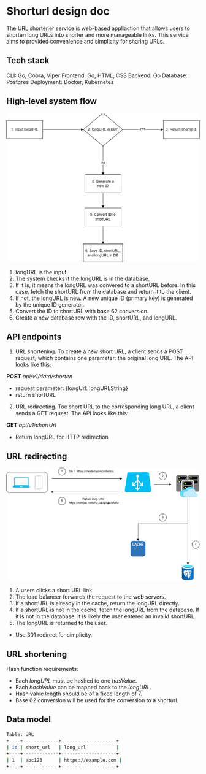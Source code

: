 # Shorturl design doc 

The URL shortener service is web-based appliaction that allows users to shorten long URLs into shorter and more manageable links. This service aims to provided convenience and simplicity for sharing URLs. 

## Tech stack

CLI: Go, Cobra, Viper
Frontend: Go, HTML, CSS
Backend: Go
Database: Postgres
Deployment: Docker, Kubernetes

## High-level system flow

![url shortening diagram](./imgs/url-shortening-diagram.png)

1. longURL is the input.
2. The system checks if the longURL is in the database.
3. If it is, it means the longURL was convered to a shortURL before. In this case, fetch the shortURL from the database and return it to the client.
4. If not, the longURL is new. A new unique ID (primary key) is generated by the unique ID generator.
5. Convert the ID to shortURL with base 62 conversion.
6. Create a new database row with the ID, shortURL, and longURL.

## API endpoints

1. URL shortening. To create a new short URL, a client sends a POST request, which contains one parameter: the original long URL. The API looks like this:

**POST** _api/v1/data/shorten_

- request parameter: {longUrl: longURLString}
- return shortURL

2. URL redirecting. Toe short URL to the corresponding long URL, a client sends a GET request. The API looks like this:

**GET** _api/v1/shortUrl_

- Return longURL for HTTP redirection

## URL redirecting

![url redirect diagram](./imgs/url-redirect-diagram.drawio.png)

1. A users clicks a short URL link.
2. The load balancer forwards the request to the web servers.
3. If a shortURL is already in the cache, return the longURL directly.
4. If a shortURL is not in the cache, fetch the longURL from the database. If it is not in the database, it is likely the user entered an invalid shortURL.
5. The longURL is returned to the user.

- Use 301 redirect for simplicity.

## URL shortening

Hash function requirements:

- Each _longURL_ must be hashed to one _hasValue_.
- Each _hashValue_ can be mapped back to the _longURL_.
- Hash value length should be of a fixed length of 7.
- Base 62 conversion will be used for the conversion to a shorturl.

## Data model

```bash
Table: URL
+----+-------------+--------------------+
| id | short_url   | long_url           |
+----+-------------+--------------------+
| 1  | abc123      | https://example.com |
+----+-------------+--------------------+
```
